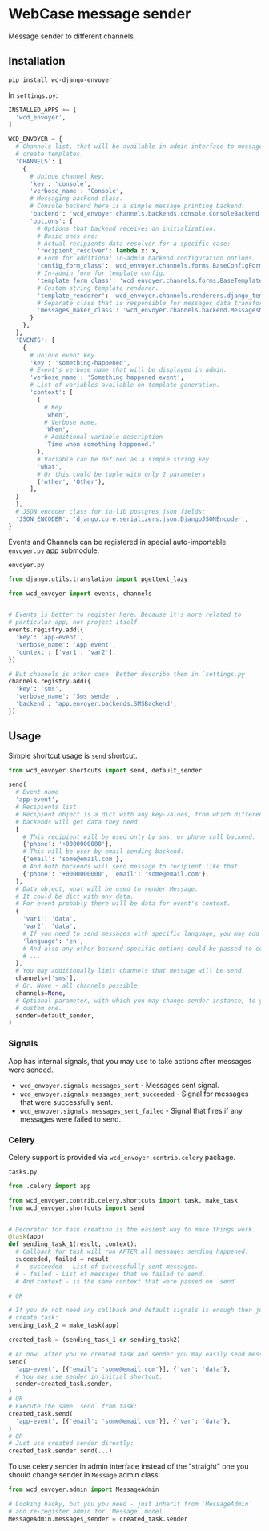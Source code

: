 # WebCase message sender

Message sender to different channels.

## Installation

```sh
pip install wc-django-envoyer
```

In `settings.py`:

```python
INSTALLED_APPS += [
  'wcd_envoyer',
]

WCD_ENVOYER = {
  # Channels list, that will be available in admin interface to message
  # create templates.
  'CHANNELS': [
    {
      # Unique channel key.
      'key': 'console',
      'verbose_name': 'Console',
      # Messaging backend class.
      # Console backend here is a simple message printing backend:
      'backend': 'wcd_envoyer.channels.backends.console.ConsoleBackend',
      'options': {
        # Options that backend receives on initialization.
        # Basic ones are:
        # Actual recipients data resolver for a specific case:
        'recipient_resolver': lambda x: x,
        # Form for additional in-admin backend configuration options.
        'config_form_class': 'wcd_envoyer.channels.forms.BaseConfigForm',
        # In-admin form for template config.
        'template_form_class': 'wcd_envoyer.channels.forms.BaseTemplateForm',
        # Custom string template renderer.
        'template_renderer': 'wcd_envoyer.channels.renderers.django_template_renderer',
        # Separate class that is responsible for messages data transformations.
        'messages_maker_class': 'wcd_envoyer.channels.backend.MessagesMaker',
      }
    },
  ],
  'EVENTS': [
    {
      # Unique event key.
      'key': 'something-happened',
      # Event's verbose name that will be displayed in admin.
      'verbose_name': 'Something happened event',
      # List of variables available on template generation.
      'context': [
        (
          # Key
          'when',
          # Verbose name.
          'When',
          # Additional variable description
          'Time when something happened.'
        ),
        # Variable can be defined as a simple string key:
        'what',
        # Or this could be tuple with only 2 parameters
        ('other', 'Other'),
      ],
  }
  ],
  # JSON encoder class for in-lib postgres json fields:
  'JSON_ENCODER': 'django.core.serializers.json.DjangoJSONEncoder',
}
```

Events and Channels can be registered in special auto-importable `envoyer.py` app submodule.

`envoyer.py`
```python
from django.utils.translation import pgettext_lazy

from wcd_envoyer import events, channels


# Events is better to register here. Because it's more related to
# particular app, not project itself.
events.registry.add({
  'key': 'app-event',
  'verbose_name': 'App event',
  'context': ['var1', 'var2'],
})

# But channels is other case. Better describe them in `settings.py`
channels.registry.add({
  'key': 'sms',
  'verbose_name': 'Sms sender',
  'backend': 'app.envoyer.backends.SMSBackend',
})
```

## Usage

Simple shortcut usage is `send` shortcut.

```python
from wcd_envoyer.shortcuts import send, default_sender

send(
  # Event name
  'app-event',
  # Recipients list.
  # Recipient object is a dict with any key-values, from which different
  # backends will get data they need.
  [
    # This recipient will be used only by sms, or phone call backend.
    {'phone': '+0000000000'},
    # This will be user by email sending backend.
    {'email': 'some@email.com'},
    # And both backends will send message to recipient like that.
    {'phone': '+0000000000', 'email': 'some@email.com'},
  ],
  # Data object, what will be used to render Message.
  # It could be dict with any data.
  # For event probably there will be data for event's context.
  {
    'var1': 'data',
    'var2': 'data',
    # If you need to send messages with specific language, you may add it here:
    'language': 'en',
    # And also any other backend-specific options could be passed to context.
    # ...
  },
  # You may additionally limit channels that message will be send.
  channels=['sms'],
  # Or. None - all channels possible.
  channels=None,
  # Optional parameter, with which you may change sender instance, to your
  # custom one.
  sender=default_sender,
)
```

### Signals

App has internal signals, that you may use to take actions after messages were sended.

- `wcd_envoyer.signals.messages_sent` - Messages sent signal.
- `wcd_envoyer.signals.messages_sent_succeeded` - Signal for messages that were successfully sent.
- `wcd_envoyer.signals.messages_sent_failed` - Signal that fires if any messages were failed to send.

### Celery

Celery support is provided via `wcd_envoyer.contrib.celery` package.

`tasks.py`
```python
from .celery import app

from wcd_envoyer.contrib.celery.shortcuts import task, make_task
from wcd_envoyer.shortcuts import send


# Decorator for task creation is the easiest way to make things work.
@task(app)
def sending_task_1(result, context):
  # Callback for task will run AFTER all messages sending happened.
  succeeded, failed = result
  # - succeeded - List of successfully sent messages.
  # - failed - List of messages that we failed to send.
  # And context - is the same context that were passed on `send`.

# OR

# If you do not need any callback and default signals is enough then just
# create task:
sending_task_2 = make_task(app)

created_task = (sending_task_1 or sending_task2)

# An now, after you've created task and sender you may easily send messages:
send(
  'app-event', [{'email': 'some@email.com'}], {'var': 'data'},
  # You may use sender in initial shortcut:
  sender=created_task.sender,
)
# OR
# Execute the same `send` from task:
created_task.send(
  'app-event', [{'email': 'some@email.com'}], {'var': 'data'},
)
# OR
# Just use created sender directly:
created_task.sender.send(...)
```

To use celery sender in admin interface instead of the "straight" one you should change sender in `Message` admin class:

```python
from wcd_envoyer.admin import MessageAdmin

# Looking hacky, but you you need - just inherit from `MessageAdmin`
# and re-register admin for `Message` model.
MessageAdmin.messages_sender = created_task.sender
```
